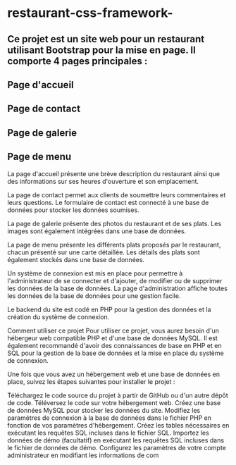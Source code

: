 # restaurant-css-framework-

## Ce projet est un site web pour un restaurant utilisant Bootstrap pour la mise en page. Il comporte 4 pages principales :

## Page d'accueil
## Page de contact
## Page de galerie 
## Page de menu
La page d'accueil présente une brève description du restaurant ainsi que des informations sur ses heures d'ouverture et son emplacement.

La page de contact permet aux clients de soumettre leurs commentaires et leurs questions. Le formulaire de contact est connecté à une base de données pour stocker les données soumises.

La page de galerie présente des photos du restaurant et de ses plats. Les images sont également intégrées dans une base de données.

La page de menu présente les différents plats proposés par le restaurant, chacun présenté sur une carte détaillée. Les détails des plats sont également stockés dans une base de données.

Un système de connexion est mis en place pour permettre à l'administrateur de se connecter et d'ajouter, de modifier ou de supprimer les données de la base de données. 
La page d'administration affiche toutes les données de la base de données pour une gestion facile.

Le backend du site est codé en PHP pour la gestion des données et la création du système de connexion.

Comment utiliser ce projet
Pour utiliser ce projet, vous aurez besoin d'un hébergeur web compatible PHP et d'une base de données MySQL. Il est également recommandé d'avoir des connaissances de base en PHP et en SQL pour la gestion de la base de données et la mise en place du système de connexion.

Une fois que vous avez un hébergement web et une base de données en place, suivez les étapes suivantes pour installer le projet :

Téléchargez le code source du projet à partir de GitHub ou d'un autre dépôt de code.
Téléversez le code sur votre hébergement web.
Créez une base de données MySQL pour stocker les données du site.
Modifiez les paramètres de connexion à la base de données dans le fichier PHP en fonction de vos paramètres d'hébergement.
Créez les tables nécessaires en exécutant les requêtes SQL incluses dans le fichier SQL.
Importez les données de démo (facultatif) en exécutant les requêtes SQL incluses dans le fichier de données de démo.
Configurez les paramètres de votre compte administrateur en modifiant les informations de com
